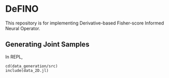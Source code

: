 # DeFINO

This repository is for implementing Derivative-based Fisher-score Informed Neural Operator.

## Generating Joint Samples

In REPL,

```
cd(data_generation/src)
include(data_2D.jl)
```
